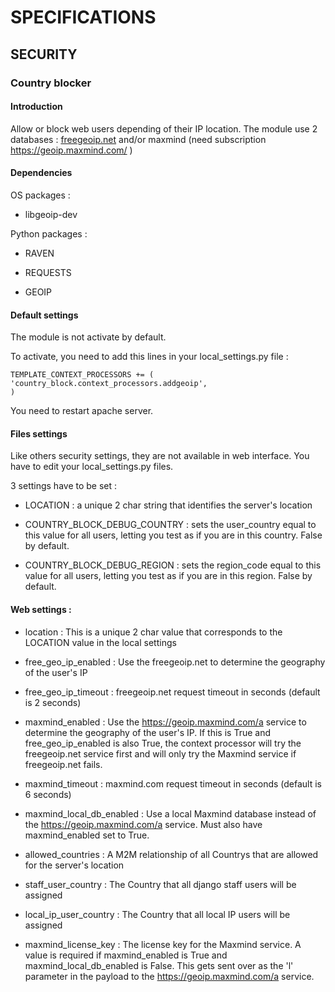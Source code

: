 # SPECIFICATIONS

## SECURITY

### Country blocker

#### Introduction
Allow or block web users depending of their IP location.
The module use 2 databases : [freegeoip.net](http://freegeoip.net) and/or maxmind (need subscription <https://geoip.maxmind.com/> )

#### Dependencies
OS packages :

* libgeoip-dev

Python packages :

* RAVEN

* REQUESTS

* GEOIP

#### Default settings
The module is not activate by default.

To activate, you need to add this lines in your local_settings.py file :

    TEMPLATE_CONTEXT_PROCESSORS += (
    'country_block.context_processors.addgeoip',
    )

You need to restart apache server.

#### Files settings
Like others security settings, they are not available in web interface. You have to edit your local_settings.py files.

3 settings have to be set :

* LOCATION : a unique 2 char string that identifies the server's location

* COUNTRY_BLOCK_DEBUG_COUNTRY : sets the user_country equal to this value for all users, letting you test as if you are in this country. False by default.

* COUNTRY_BLOCK_DEBUG_REGION : sets the region_code equal to this value for all users, letting you test as if you are in this region. False by default.

#### Web settings :
* location : This is a unique 2 char value that corresponds to the LOCATION value in the local settings

* free_geo_ip_enabled : Use the freegeoip.net to determine the geography of the user's IP

* free_geo_ip_timeout : freegeoip.net request timeout in seconds (default is 2 seconds)

* maxmind_enabled : Use the https://geoip.maxmind.com/a service to determine the geography of the user's IP. If this is True and free_geo_ip_enabled is also True, the context processor will try the freegeoip.net service first and will only try the Maxmind service if freegeoip.net fails.

* maxmind_timeout : maxmind.com request timeout in seconds (default is 6 seconds)

* maxmind_local_db_enabled : Use a local Maxmind database instead of the https://geoip.maxmind.com/a service. Must also have maxmind_enabled set to True.

* allowed_countries : A M2M relationship of all Countrys that are allowed for the server's location

* staff_user_country : The Country that all django staff users will be assigned

* local_ip_user_country : The Country that all local IP users will be assigned

* maxmind_license_key : The license key for the Maxmind service. A value is required if maxmind_enabled is True and maxmind_local_db_enabled is False. This gets sent over as the 'l' parameter in the payload to the https://geoip.maxmind.com/a service.